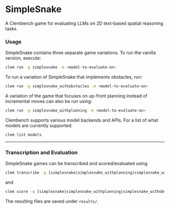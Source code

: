 # SimpleSnake
A Clembench game for evaluating LLMs on 2D text-based spatial reasoning tasks.

### Usage
SimpleSnake contains three separate game variations. To run the vanilla version, execute:

```bash
clem run -g simplesnake -m <model-to-evaluate-on>
```

To run a variation of SimpleSnake that implements obstacles, run:
```bash
clem run -g simplesnake_withobstacles -m <model-to-evaluate-on>
```

A variation of the game that focuses on up-front planning instead of incremental moves can also be run using:
```bash
clem run -g simplesnake_withplanning -m <model-to-evaluate-on>
```

Clembench supports various model backends and APIs. For a list of what models are currently supported:
```bash
clem list models
```

---

### Transcription and Evaluation
SimpleSnake games can be transcribed and scored/evaluated using
```bash 
clem transcribe -g [simplesnake|simplesnake_withplanning|simplesnake_withobstacles]
```
and 
```bash 
clem score -g [simplesnake|simplesnake_withplanning|simplesnake_withobstacles] && clem eval
``` 
The resulting files are saved under ```results/```.

